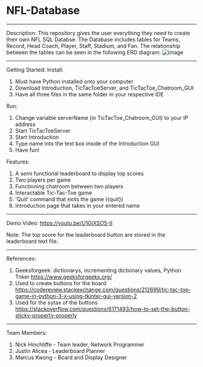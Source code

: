 # NFL-Database
________________________________________________________________________________________________________
Description:
This repository gives the user everything they need to create their own NFL SQL Databse. The Database includes tables for Teams, Record, Head Coach, Player, Staff, Stadium, and Fan. The relationship between the tables can be seen in the following ERD diagram:
                   ![image](https://user-images.githubusercontent.com/56371249/111468629-28d72100-86fc-11eb-95f2-a43b81fa6ce2.png)

________________________________________________________________________________________________________
Getting Started:
Install: 
1) Must have Python installed onto your computer
2) Download Introduction, TicTacToeServer, and TicTacToe_Chatroom_GUI
3) Have all three files in the same folder in your respective IDE

Run:
1) Change variable serverName (in TicTacToe_Chatroom_GUI) to your IP address
2) Start TicTacToeServer
3) Start Introduction
4) Type name into the text box inside of the Introduction GUI
5) Have fun!

Features:
1. A semi functional leaderboard to display top scores
2. Two players per game
3. Functioning chatroom between two players
4. Interactable Tic-Tac-Toe game 
5. 'Quit' command that exits the game ({quit})
6. Introduction page that takes in your entered name 


________________________________________________________________________________________________________
Demo Video:
https://youtu.be/U1GjXSO5-II

Note: The top score for the leaderboard button are stored in the leaderboard text file. 
________________________________________________________________________________________________________
References:
1. Geeksforgeek: dictionarys, incrementing dictionary values, Python Tnker 
https://www.geeksforgeeks.org/
2. Used to create buttons for the board
https://codereview.stackexchange.com/questions/212699/tic-tac-toe-game-in-python-3-x-using-tkinter-gui-version-2
3. Used for the sytax of the buttons
https://stackoverflow.com/questions/6171493/how-to-set-the-button-sticky-property-properly

________________________________________________________________________________________________________
Team Members:
1) Nick Hinchliffe - Team leader, Network Programmer
2) Justin Alicea - Leaderboard Planner
3) Marcus Kwong - Board and Display Designer
 
